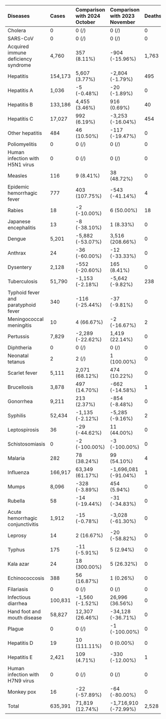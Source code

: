 | Diseases                            | Cases   | Comparison with 2024 October   | Comparison with 2023 November   | Deaths   | Comparison with 2024 October   | Comparison with 2023 November   |
|:------------------------------------|:--------|:-------------------------------|:--------------------------------|:---------|:-------------------------------|:--------------------------------|
| Cholera                             | 0       | 0 (/)                          | 0 (/)                           | 0        | 0 (/)                          | 0 (/)                           |
| SARS-CoV                            | 0       | 0 (/)                          | 0 (/)                           | 0        | 0 (/)                          | 0 (/)                           |
| Acquired immune deficiency syndrome | 4,760   | 357 (8.11%)                    | -904 (-15.96%)                  | 1,763    | 165 (10.33%)                   | -192 (-9.82%)                   |
| Hepatitis                           | 154,173 | 5,607 (3.77%)                  | -2,804 (-1.79%)                 | 495      | 136 (37.88%)                   | 168 (51.38%)                    |
| Hepatitis A                         | 1,036   | -5 (-0.48%)                    | -20 (-1.89%)                    | 0        | 0 (/)                          | 0 (/)                           |
| Hepatitis B                         | 133,186 | 4,455 (3.46%)                  | 916 (0.69%)                     | 40       | 16 (66.67%)                    | 5 (14.29%)                      |
| Hepatitis C                         | 17,027  | 992 (6.19%)                    | -3,253 (-16.04%)                | 454      | 119 (35.52%)                   | 162 (55.48%)                    |
| Other hepatitis                     | 484     | 46 (10.50%)                    | -117 (-19.47%)                  | 0        | 0 (/)                          | 0 (/)                           |
| Poliomyelitis                       | 0       | 0 (/)                          | 0 (/)                           | 0        | 0 (/)                          | 0 (/)                           |
| Human infection with H5N1 virus     | 0       | 0 (/)                          | 0 (/)                           | 0        | 0 (/)                          | 0 (/)                           |
| Measles                             | 116     | 9 (8.41%)                      | 38 (48.72%)                     | 0        | 0 (/)                          | 0 (/)                           |
| Epidemic hemorrhagic fever          | 777     | 403 (107.75%)                  | -543 (-41.14%)                  | 4        | 2 (100.00%)                    | 1 (33.33%)                      |
| Rabies                              | 18      | -2 (-10.00%)                   | 6 (50.00%)                      | 18       | 4 (28.57%)                     | 4 (28.57%)                      |
| Japanese encephalitis               | 13      | -8 (-38.10%)                   | 1 (8.33%)                       | 0        | -2 (-100.00%)                  | -2 (-100.00%)                   |
| Dengue                              | 5,201   | -5,882 (-53.07%)               | 3,516 (208.66%)                 | 0        | 0 (/)                          | 0 (/)                           |
| Anthrax                             | 24      | -36 (-60.00%)                  | -12 (-33.33%)                   | 0        | -1 (-100.00%)                  | 0 (/)                           |
| Dysentery                           | 2,128   | -552 (-20.60%)                 | 165 (8.41%)                     | 0        | 0 (/)                          | -1 (-100.00%)                   |
| Tuberculosis                        | 51,790  | -1,153 (-2.18%)                | -5,642 (-9.82%)                 | 238      | -32 (-11.85%)                  | -82 (-25.62%)                   |
| Typhoid fever and paratyphoid fever | 340     | -116 (-25.44%)                 | -37 (-9.81%)                    | 0        | 0 (/)                          | 0 (/)                           |
| Meningococcal meningitis            | 10      | 4 (66.67%)                     | -2 (-16.67%)                    | 2        | 1 (100.00%)                    | 2 (/)                           |
| Pertussis                           | 7,829   | -2,289 (-22.62%)               | 1,419 (22.14%)                  | 0        | -2 (-100.00%)                  | -2 (-100.00%)                   |
| Diphtheria                          | 0       | 0 (/)                          | 0 (/)                           | 0        | 0 (/)                          | 0 (/)                           |
| Neonatal tetanus                    | 2       | 2 (/)                          | 1 (100.00%)                     | 0        | 0 (/)                          | 0 (/)                           |
| Scarlet fever                       | 5,111   | 2,071 (68.12%)                 | 474 (10.22%)                    | 0        | 0 (/)                          | 0 (/)                           |
| Brucellosis                         | 3,878   | 497 (14.70%)                   | -662 (-14.58%)                  | 1        | 1 (/)                          | 1 (/)                           |
| Gonorrhea                           | 9,211   | 213 (2.37%)                    | -854 (-8.48%)                   | 0        | 0 (/)                          | 0 (/)                           |
| Syphilis                            | 52,434  | -1,135 (-2.12%)                | -5,285 (-9.16%)                 | 2        | 0 (0.00%)                      | 1 (100.00%)                     |
| Leptospirosis                       | 36      | -29 (-44.62%)                  | 11 (44.00%)                     | 0        | 0 (/)                          | 0 (/)                           |
| Schistosomiasis                     | 0       | -2 (-100.00%)                  | -3 (-100.00%)                   | 0        | 0 (/)                          | 0 (/)                           |
| Malaria                             | 282     | 78 (38.24%)                    | 99 (54.10%)                     | 4        | 2 (100.00%)                    | 4 (/)                           |
| Influenza                           | 166,917 | 63,349 (61.17%)                | -1,696,081 (-91.04%)            | 1        | 1 (/)                          | 0 (0.00%)                       |
| Mumps                               | 8,096   | -328 (-3.89%)                  | 454 (5.94%)                     | 0        | 0 (/)                          | 0 (/)                           |
| Rubella                             | 58      | -14 (-19.44%)                  | -31 (-34.83%)                   | 0        | 0 (/)                          | 0 (/)                           |
| Acute hemorrhagic conjunctivitis    | 1,912   | -15 (-0.78%)                   | -3,028 (-61.30%)                | 0        | 0 (/)                          | 0 (/)                           |
| Leprosy                             | 14      | 2 (16.67%)                     | -20 (-58.82%)                   | 0        | 0 (/)                          | 0 (/)                           |
| Typhus                              | 175     | -11 (-5.91%)                   | 5 (2.94%)                       | 0        | 0 (/)                          | 0 (/)                           |
| Kala azar                           | 24      | 18 (300.00%)                   | 5 (26.32%)                      | 0        | 0 (/)                          | 0 (/)                           |
| Echinococcosis                      | 388     | 56 (16.87%)                    | 1 (0.26%)                       | 0        | 0 (/)                          | 0 (/)                           |
| Filariasis                          | 0       | 0 (/)                          | 0 (/)                           | 0        | 0 (/)                          | 0 (/)                           |
| Infectious diarrhea                 | 100,831 | -1,560 (-1.52%)                | 26,996 (36.56%)                 | 0        | 0 (/)                          | 0 (/)                           |
| Hand foot and mouth disease         | 58,827  | 12,307 (26.46%)                | -34,128 (-36.71%)               | 0        | 0 (/)                          | 0 (/)                           |
| Plague                              | 0       | 0 (/)                          | -1 (-100.00%)                   | 0        | 0 (/)                          | 0 (/)                           |
| Hepatitis D                         | 19      | 10 (111.11%)                   | 0 (0.00%)                       | 0        | 0 (/)                          | 0 (/)                           |
| Hepatitis E                         | 2,421   | 109 (4.71%)                    | -330 (-12.00%)                  | 1        | 1 (/)                          | 1 (/)                           |
| Human infection with H7N9 virus     | 0       | 0 (/)                          | 0 (/)                           | 0        | 0 (/)                          | 0 (/)                           |
| Monkey pox                          | 16      | -22 (-57.89%)                  | -64 (-80.00%)                   | 0        | 0 (/)                          | 0 (/)                           |
| Total                               | 635,391 | 71,819 (12.74%)                | -1,716,910 (-72.99%)            | 2,528    | 275 (12.21%)                   | -98 (-3.73%)                    |